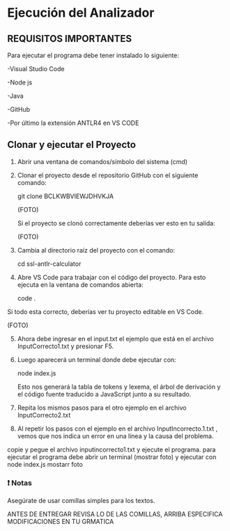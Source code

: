 # Ejecución del Analizador
## REQUISITOS IMPORTANTES
Para ejecutar el programa debe tener instalado lo siguiente:

-Visual Studio Code

-Node js

-Java

-GitHub

-Por último la extensión ANTLR4 en VS CODE

## Clonar y ejecutar el Proyecto

1. Abrir una ventana de comandos/símbolo del sistema (cmd)
2. Clonar el proyecto desde el repositorio GitHub con el siguiente comando:
   
   git clone BCLKWBVIEWJDHVKJA
   
   (FOTO)
   
   Si el proyecto se clonó correctamente deberías ver esto en tu salida:
   
   (FOTO)
3. Cambia al directorio raíz del proyecto con el comando:

   cd ssl-antlr-calculator

4. Abre VS Code para trabajar con el código del proyecto. Para esto ejecuta en la ventana
   de comandos abierta:
   
   code .
   
 Si todo esta correcto, deberías ver tu proyecto editable en VS Code.

 (FOTO)

5. Ahora debe ingresar en el input.txt el ejemplo que está en el archivo InputCorrecto1.txt y presionar F5.
6. Luego aparecerá un terminal donde debe ejecutar con:
   
   node index.js

   Esto nos generará la tabla de tokens y lexema, el árbol de derivación y el código fuente traducido a JavaScript junto a su resultado.

7. Repita los mismos pasos para el otro ejemplo en el archivo InputCorrecto2.txt

8. Al repetir los pasos con el ejemplo en el archivo InputIncorrecto.1.txt , vemos que nos indica un error en una línea y la causa del problema.

   


copie y pegue el archivo inputincorrecto1.txt y ejecute el programa. para ejecutar el programa debe abrir un terminal (mostrar foto) y ejecutar con node index.js mostarr foto 

### ❗ Notas
Asegúrate de usar comillas simples para los textos.

ANTES DE ENTREGAR REVISA LO DE LAS COMILLAS, ARRIBA ESPECIFICA MODIFICACIONES EN TU GRMATICA
